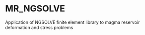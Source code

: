 # MR_NGSOLVE
Application of NGSOLVE finite element library to magma reservoir deformation and stress problems
